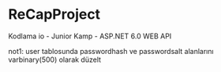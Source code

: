 # ReCapProject
Kodlama io -  Junior Kamp - ASP.NET 6.0 WEB API

not1: user tablosunda passwordhash ve passwordsalt alanlarını varbinary(500) olarak düzelt
